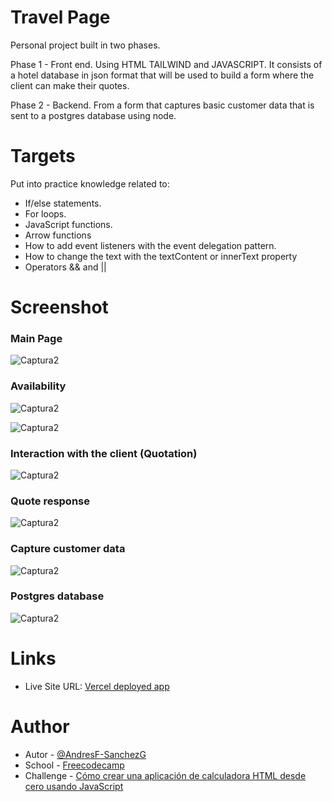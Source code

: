 # Travel Page

Personal project built in two phases.

Phase 1 - Front end. Using HTML TAILWIND and JAVASCRIPT. It consists of a hotel database in json format that will be used to build a form where the client can make their quotes.

Phase 2 - Backend.
From a form that captures basic customer data that is sent to a postgres database using node.

# Targets

Put into practice knowledge related to:

- If/else statements.
- For loops.
- JavaScript functions.
- Arrow functions
- How to add event listeners with the event delegation pattern.
- How to change the text with the textContent or innerText property
- Operators && and ||

# Screenshot

  ### Main Page

![Captura2](https://github.com/AndresF-SanchezG/proyecto2-AgenciaDeViajes/assets/113924667/49baf6ce-1a86-4516-bbf1-d2d0e1f96e12)

### Availability

![Captura2](https://github.com/AndresF-SanchezG/proyecto2-AgenciaDeViajes/assets/113924667/6d356ca3-31d3-4ba2-bd98-f1d9272496a5)

![Captura2](https://github.com/AndresF-SanchezG/proyecto2-AgenciaDeViajes/assets/113924667/7d1de1fc-1adf-4614-b8eb-181d7a17fb18)

### Interaction with the client (Quotation)
![Captura2](https://github.com/AndresF-SanchezG/proyecto2-AgenciaDeViajes/assets/113924667/3cbdd9c6-74ac-4e1e-b390-0ed81bfcff59)

### Quote response
![Captura2](https://github.com/AndresF-SanchezG/proyecto2-AgenciaDeViajes/assets/113924667/c500c49d-ed1d-4fc8-8e8c-e318f4f20c95)

### Capture customer data
![Captura2](https://github.com/AndresF-SanchezG/proyecto2-AgenciaDeViajes/assets/113924667/b1a4483f-bbe9-48e4-b8df-9cdabd2a8b2e)

### Postgres database
![Captura2](https://github.com/AndresF-SanchezG/proyecto2-AgenciaDeViajes/assets/113924667/09c2ef0f-e756-4a80-aa5d-0dadc99af208)


# Links

- Live Site URL: [Vercel deployed app](https://challenge-9-0.vercel.app/)

# Author

- Autor - [@AndresF-SanchezG](https://github.com/AndresF-SanchezG)
- School - [Freecodecamp](https://www.freecodecamp.org/andresSanchez)
- Challenge - [Cómo crear una aplicación de calculadora HTML desde cero usando JavaScript](https://www.freecodecamp.org/espanol/news/como-crear-una-aplicacion-de-calculadora-html-desde-cero-usando-javascript/)
